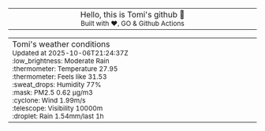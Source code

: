 
<div align="center">
<table>
<tbody>
<td align="center">
<img width="2000" height="0"><br>
Hello, this is Tomi's github 👋<br>
<sup>Built with ❤️, GO & Github Actions</sup><br>
<img width="2000" height="0">
</td>
</tbody>
</table>
</div>
<table>
<tbody>
<td align="left">
<img width="2000" height="0"><br>
Tomi's weather conditions<br>
<sup>Updated at 2025-10-06T21:24:37Z</sup><br>
<sup>:low_brightness: Moderate Rain</sup><br>
<sup>:thermometer: Temperature 27.95 </sup><br>
<sup>:thermometer: Feels like 31.53</sup><br>
<sup>:sweat_drops: Humidity 77%</sup><br>
<sup>:mask: PM2.5 0.62 μg/m3</sup><br>
<sup>:cyclone: Wind 1.99m/s </sup><br>
<sup>:telescope: Visibility 10000m </sup><br>
<sup>:droplet: Rain 1.54mm/last 1h </sup><br>
<img width="2000" height="0">
</td>
<td align="left">
<img width="2000" height="0"><br>
<br>
<img width="2000" height="0">
</td>
</tbody>
</table>
</div>
    